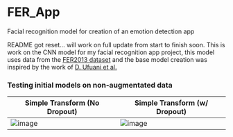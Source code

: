 # FER_App
Facial recognition model for creation of an emotion detection app 

README got reset... will work on full update from start to finish soon. This is work on the CNN model for my facial recognition app project, this model uses data from the [FER2013 dataset](https://paperswithcode.com/dataset/fer2013#:~:text=FER2013%20(Facial%20Expression%20Recognition%202013%20Dataset)&text=machine%20learning%20contests-,Fer2013%20contains%20approximately%2030%2C000%20facial%20RGB%20images%20of%20different%20expressions,%3DSurprise%2C%206%3DNeutral.) and the base model creation was inspired by the work of [D. Ufuani et al.](https://arxiv.org/ftp/arxiv/papers/2206/2206.09509.pdf)

### Testing initial models on non-augmentated data

| Simple Transform (No Dropout) | Simple Transform (w/ Dropout) |
|-------------------------------|-------------------------------|
| ![image](https://github.com/maronem/FER_App/assets/108199140/a9ba365e-6f4c-4950-b353-0e2e1c6330eb) | ![image](https://github.com/maronem/FER_App/assets/108199140/a97338e6-03b7-48a8-b365-f3902ce079e2) |

